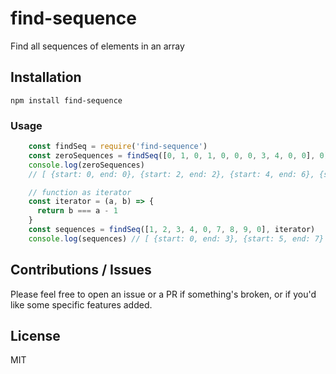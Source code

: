 # find-sequence

Find all sequences of elements in an array

## Installation
```
npm install find-sequence
```

### Usage
```javascript
    const findSeq = require('find-sequence')
    const zeroSequences = findSeq([0, 1, 0, 1, 0, 0, 0, 3, 4, 0, 0], 0)
    console.log(zeroSequences)
    // [ {start: 0, end: 0}, {start: 2, end: 2}, {start: 4, end: 6}, {start: 9, end: 10} ]

    // function as iterator
    const iterator = (a, b) => {
      return b === a - 1
    }
    const sequences = findSeq([1, 2, 3, 4, 0, 7, 8, 9, 0], iterator)
    console.log(sequences) // [ {start: 0, end: 3}, {start: 5, end: 7} ]
```
## Contributions / Issues
Please feel free to open an issue or a PR if something's broken, or if you'd like some specific features added.

## License
MIT

